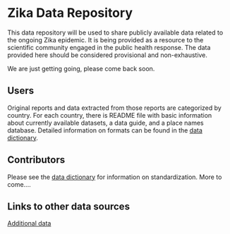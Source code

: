 # Zika Data Repository

This data repository will be used to share publicly available data related to the ongoing Zika epidemic. It is being provided as a resource to the scientific community engaged in the public health response. The data provided here should be considered provisional and non-exhaustive.

We are just getting going, please come back soon.

## Users
Original reports and data extracted from those reports are categorized by country. For each country, there is README file with basic information about currently available datasets, a data guide, and a place names database. Detailed information on formats can be found in the [data dictionary](data_dictionary.md).

## Contributors
Please see the [data dictionary](data_dictionary.md) for information on standardization. More to come....

## Links to other data sources
[Additional data](additional_data.md)


